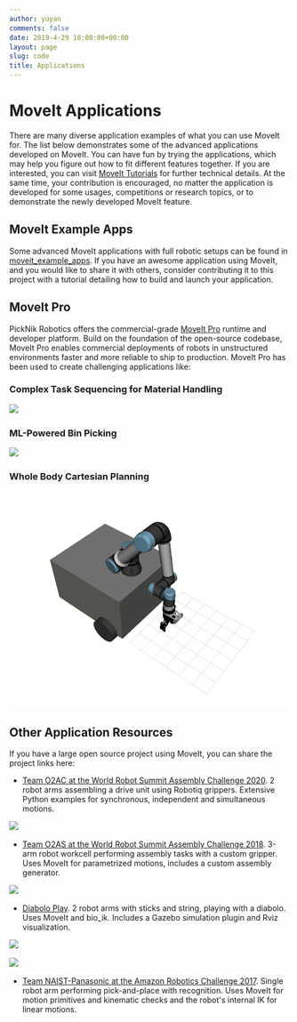 ```yaml
---
author: yuyan
comments: false
date: 2019-4-29 18:00:00+00:00
layout: page
slug: code
title: Applications
---
```


# MoveIt Applications

There are many diverse application examples of what you can use MoveIt for. The list below demonstrates some of the advanced applications developed on MoveIt. You can have fun by trying the applications, which may help you figure out how to fit different features together. If you are interested, you can visit [MoveIt Tutorials](https://moveit.picknik.ai/) for further technical details. At the same time, your contribution is encouraged, no matter the application is developed for some usages, competitions or research topics, or to demonstrate the newly developed MoveIt feature.

## MoveIt Example Apps

Some advanced MoveIt applications with full robotic setups can be found in [moveit_example_apps](https://github.com/moveit/moveit_example_apps). If you have an awesome application using MoveIt, and you would like to share it with others, consider contributing it to this project with a tutorial detailing how to build and launch your application.

## MoveIt Pro

PickNik Robotics offers the commercial-grade [MoveIt Pro](https://picknik.ai/pro/) runtime and developer platform. Build on the foundation of the open-source codebase, MoveIt Pro enables commercial deployments of robots in unstructured environments faster and more reliable to ship to production. MoveIt Pro has been used to create challenging applications like:

### Complex Task Sequencing for Material Handling

![](complex_handling.gif)

### ML-Powered Bin Picking

![](pickandplace.gif)

### Whole Body Cartesian Planning

![](whole_body_planning.gif)

## Other Application Resources

If you have a large open source project using MoveIt, you can share the project links here:

- [Team O2AC at the World Robot Summit Assembly Challenge 2020](https://github.com/o2ac/o2ac-ur/). 2 robot arms assembling a drive unit using Robotiq grippers. Extensive Python examples for synchronous, independent and simultaneous motions.

![](o2ac.gif)

- [Team O2AS at the World Robot Summit Assembly Challenge 2018](https://github.com/o2as/ur-o2as/). 3-arm robot workcell performing assembly tasks with a custom gripper. Uses MoveIt for parametrized motions, includes a custom assembly generator.

![](o2as.gif)

- [Diabolo Play](https://github.com/o2as/ur-o2as/). 2 robot arms with sticks and string, playing with a diabolo. Uses MoveIt and bio_ik. Includes a Gazebo simulation plugin and Rviz visualization.

![](diabolo.gif)

![](diabolosim.gif)

- [Team NAIST-Panasonic at the Amazon Robotics Challenge 2017](https://github.com/warehouse-picking-automation-challenges/team_naist_panasonic). Single robot arm performing pick-and-place with recognition. Uses MoveIt for motion primitives and kinematic checks and the robot's internal IK for linear motions.
